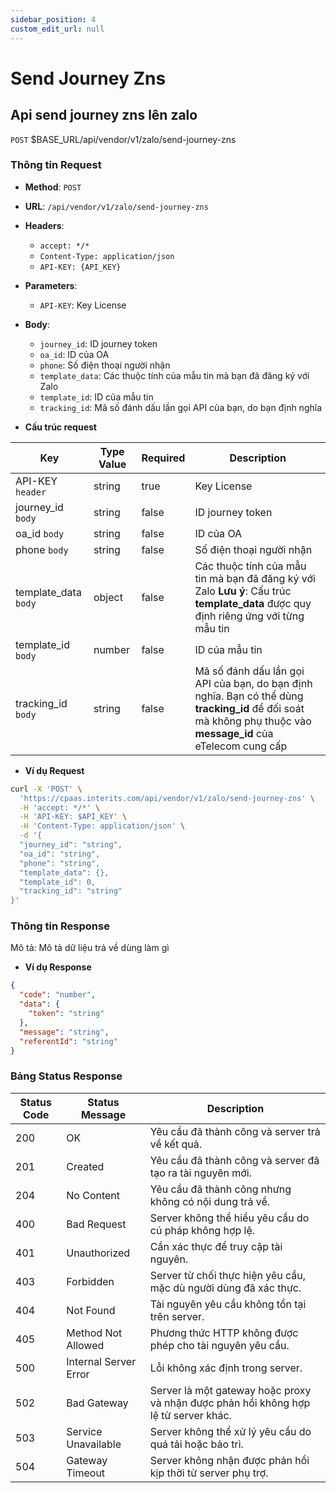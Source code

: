 ```yaml
---
sidebar_position: 4
custom_edit_url: null
---
```


# Send Journey Zns

## Api send journey zns lên zalo

`POST` $BASE_URL/api/vendor/v1/zalo/send-journey-zns

### Thông tin Request

- **Method**: `POST`
- **URL**: `/api/vendor/v1/zalo/send-journey-zns`
- **Headers**: 
  - `accept: */*`
  - `Content-Type: application/json`
  - `API-KEY: {API_KEY}`
- **Parameters**:
  - `API-KEY`: Key License
- **Body**:
  - `journey_id`: ID journey token
  - `oa_id`: ID của OA
  - `phone`: Số điện thoại người nhận
  - `template_data`: Các thuộc tính của mẫu tin mà bạn đã đăng ký với Zalo
  - `template_id`: ID của mẫu tin
  - `tracking_id`: Mã số đánh dấu lần gọi API của bạn, do bạn định nghĩa

- **Cấu trúc request**

| Key          | Type Value            |     Required    | Description   |
|------------- |-----------------------|-----------------|---------------               |
| API-KEY `header`       | string                | true            |    Key License         |
| journey_id `body`         | string                | false            |     ID journey token          |
| oa_id `body`         | string                | false            |      ID của OA         |
| phone `body`        | string          | false            |    Số điện thoại người nhận           |
| template_data `body`        | object          | false            |    Các thuộc tính của mẫu tin mà bạn đã đăng ký với Zalo **Lưu ý**: Cấu trúc **template_data** được quy định riêng ứng với từng mẫu tin           |
| template_id `body`        | number          | false            |    ID của mẫu tin           |
| tracking_id `body`        | string          | false            |    Mã số đánh dấu lần gọi API của bạn, do bạn định nghĩa. Bạn có thể dùng **tracking_id** để đối soát mà không phụ thuộc vào **message_id** của eTelecom cung cấp           |

- **Ví dụ Request**

```bash
curl -X 'POST' \
  'https://cpaas.interits.com/api/vendor/v1/zalo/send-journey-zns' \
  -H 'accept: */*' \
  -H 'API-KEY: $API_KEY' \
  -H 'Content-Type: application/json' \
  -d '{
  "journey_id": "string",
  "oa_id": "string",
  "phone": "string",
  "template_data": {},
  "template_id": 0,
  "tracking_id": "string"
}'
```

### Thông tin Response

Mô tả: Mô tả dữ liệu trả về dùng làm gì 

- **Ví dụ Response**

```json
{
  "code": "number",
  "data": {
    "token": "string"
  },
  "message": "string",
  "referentId": "string"
}
```


### Bảng Status Response

| Status Code | Status Message            | Description                                                                 |
|-------------|---------------------------|-----------------------------------------------------------------------------|
| 200         | OK                        | Yêu cầu đã thành công và server trả về kết quả.                           |
| 201         | Created                   | Yêu cầu đã thành công và server đã tạo ra tài nguyên mới.                  |
| 204         | No Content                | Yêu cầu đã thành công nhưng không có nội dung trả về.                      |
| 400         | Bad Request               | Server không thể hiểu yêu cầu do cú pháp không hợp lệ.                    |
| 401         | Unauthorized              | Cần xác thực để truy cập tài nguyên.                                       |
| 403         | Forbidden                 | Server từ chối thực hiện yêu cầu, mặc dù người dùng đã xác thực.           |
| 404         | Not Found                 | Tài nguyên yêu cầu không tồn tại trên server.                              |
| 405         | Method Not Allowed         | Phương thức HTTP không được phép cho tài nguyên yêu cầu.                   |
| 500         | Internal Server Error     | Lỗi không xác định trong server.                                            |
| 502         | Bad Gateway               | Server là một gateway hoặc proxy và nhận được phản hồi không hợp lệ từ server khác. |
| 503         | Service Unavailable       | Server không thể xử lý yêu cầu do quá tải hoặc bảo trì.                    |
| 504         | Gateway Timeout           | Server không nhận được phản hồi kịp thời từ server phụ trợ.                |



